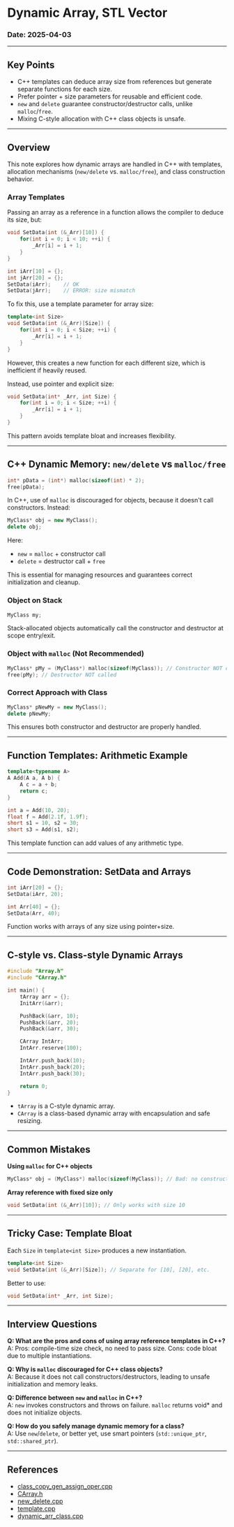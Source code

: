 ﻿# Dynamic Array, STL Vector 

### Date: 2025-04-03

---

## Key Points

- C++ templates can deduce array size from references but generate separate functions for each size.
- Prefer pointer + size parameters for reusable and efficient code.
- `new` and `delete` guarantee constructor/destructor calls, unlike `malloc`/`free`.
- Mixing C-style allocation with C++ class objects is unsafe.

---

## Overview

This note explores how dynamic arrays are handled in C++ with templates, allocation mechanisms (`new/delete` vs. `malloc/free`), and class construction behavior.

### Array Templates

Passing an array as a reference in a function allows the compiler to deduce its size, but:

```cpp
void SetData(int (&_Arr)[10]) {
    for(int i = 0; i < 10; ++i) {
        _Arr[i] = i + 1;
    }
}

int iArr[10] = {};
int jArr[20] = {};
SetData(iArr);    // OK
SetData(jArr);    // ERROR: size mismatch
```

To fix this, use a template parameter for array size:

```cpp
template<int Size>
void SetData(int (&_Arr)[Size]) {
    for(int i = 0; i < Size; ++i) {
        _Arr[i] = i + 1;
    }
}
```

However, this creates a new function for each different size, which is inefficient if heavily reused.

Instead, use pointer and explicit size:

```cpp
void SetData(int* _Arr, int Size) {
    for(int i = 0; i < Size; ++i) {
        _Arr[i] = i + 1;
    }
}
```

This pattern avoids template bloat and increases flexibility.

---

## C++ Dynamic Memory: `new/delete` vs `malloc/free`

```cpp
int* pData = (int*) malloc(sizeof(int) * 2);
free(pData);
```

In C++, use of `malloc` is discouraged for objects, because it doesn't call constructors. Instead:

```cpp
MyClass* obj = new MyClass();
delete obj;
```

Here:
- `new` = `malloc` + constructor call
- `delete` = destructor call + `free`

This is essential for managing resources and guarantees correct initialization and cleanup.

### Object on Stack

```cpp
MyClass my;
```

Stack-allocated objects automatically call the constructor and destructor at scope entry/exit.

### Object with `malloc` (Not Recommended)

```cpp
MyClass* pMy = (MyClass*) malloc(sizeof(MyClass)); // Constructor NOT called
free(pMy); // Destructor NOT called
```

### Correct Approach with Class

```cpp
MyClass* pNewMy = new MyClass();
delete pNewMy;
```

This ensures both constructor and destructor are properly handled.

---

## Function Templates: Arithmetic Example

```cpp
template<typename A>
A Add(A a, A b) {
    A c = a + b;
    return c;
}

int a = Add(10, 20);
float f = Add(2.1f, 1.9f);
short s1 = 10, s2 = 30;
short s3 = Add(s1, s2);
```

This template function can add values of any arithmetic type.

---

## Code Demonstration: SetData and Arrays

```cpp
int iArr[20] = {};
SetData(iArr, 20);

int Arr[40] = {};
SetData(Arr, 40);
```

Function works with arrays of any size using pointer+size.

---

## C-style vs. Class-style Dynamic Arrays

```cpp
#include "Array.h"
#include "CArray.h"

int main() {
    tArray arr = {};
    InitArr(&arr);

    PushBack(&arr, 10);
    PushBack(&arr, 20);
    PushBack(&arr, 30);

    CArray IntArr;
    IntArr.reserve(100);

    IntArr.push_back(10);
    IntArr.push_back(20);
    IntArr.push_back(30);

    return 0;
}
```

- `tArray` is a C-style dynamic array.
- `CArray` is a class-based dynamic array with encapsulation and safe resizing.

---

## Common Mistakes

**Using `malloc` for C++ objects**

```cpp
MyClass* obj = (MyClass*) malloc(sizeof(MyClass)); // Bad: no constructor
```

**Array reference with fixed size only**

```cpp
void SetData(int (&_Arr)[10]); // Only works with size 10
```

---

## Tricky Case: Template Bloat

Each `Size` in `template<int Size>` produces a new instantiation.

```cpp
template<int Size>
void SetData(int (&_Arr)[Size]); // Separate for [10], [20], etc.
```

Better to use:

```cpp
void SetData(int* _Arr, int Size);
```

---

## Interview Questions

**Q: What are the pros and cons of using array reference templates in C++?**  
A: Pros: compile-time size check, no need to pass size. Cons: code bloat due to multiple instantiations.

**Q: Why is `malloc` discouraged for C++ class objects?**  
A: Because it does not call constructors/destructors, leading to unsafe initialization and memory leaks.

**Q: Difference between `new` and `malloc` in C++?**  
A: `new` invokes constructors and throws on failure. `malloc` returns void* and does not initialize objects.

**Q: How do you safely manage dynamic memory for a class?**  
A: Use `new`/`delete`, or better yet, use smart pointers (`std::unique_ptr`, `std::shared_ptr`).

---

## References

- [class_copy_gen_assign_oper.cpp](codes/class_copy_gen_assign_oper.cpp)
- [CArray.h](codes/CArray.h)
- [new_delete.cpp](codes/new_delete.cpp)
- [template.cpp](codes/template.cpp)
- [dynamic_arr_class.cpp](codes/dynamic_arr_class.cpp)

